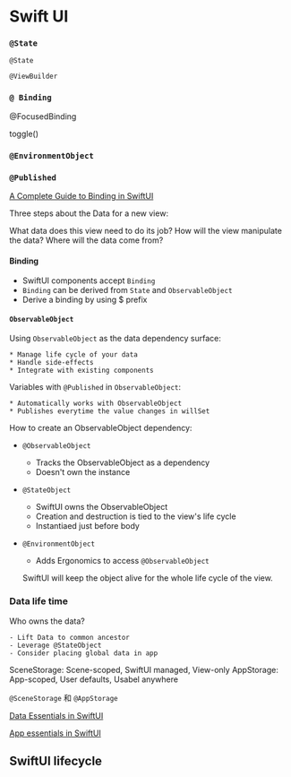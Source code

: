 # Swift UI

### `@State`



`@State`

`@ViewBuilder`

### `@ Binding`


@FocusedBinding

toggle()


### `@EnvironmentObject`

### `@Published`

[A Complete Guide to Binding in SwiftUI](https://www.waldo.com/blog/complete-guide-to-swiftui-binding)

Three steps about the Data for a new view:

What data does this view need to do its job?
How will the view manipulate the data?
Where will the data come from?


#### Binding
* SwiftUI components accept `Binding`
* `Binding` can be derived from `State` and `ObservableObject`
* Derive a binding by using $ prefix

#### `ObservableObject`


Using `ObservableObject` as the data dependency surface:
	
	* Manage life cycle of your data
	* Handle side-effects
	* Integrate with existing components
	
Variables with `@Published` in `ObservableObject`:
	
	* Automatically works with ObservableObject
	* Publishes everytime the value changes in willSet

How to create an ObservableObject dependency:

* `@ObservableObject`
	- Tracks the ObservableObject as a dependency
	- Doesn't own the instance
* `@StateObject`
	- SwiftUI owns the ObservableObject
	- Creation and destruction is tied to the view's life cycle
	- Instantiaed just before body
* `@EnvironmentObject`
	- Adds Ergonomics to access `@ObservableObject`
	
	 SwiftUI will keep the object alive for the whole life cycle of the view.


### Data life time

Who owns the data?

	- Lift Data to common ancestor
	- Leverage @StateObject
	- Consider placing global data in app

SceneStorage: Scene-scoped, SwiftUI managed, View-only
AppStorage: App-scoped, User defaults, Usabel anywhere

`@SceneStorage` 和 `@AppStorage`

[Data Essentials in SwiftUI](https://developer.apple.com/videos/play/wwdc2020/10040/)

[App essentials in SwiftUI](https://developer.apple.com/videos/play/wwdc2020/10037)






## SwiftUI lifecycle









